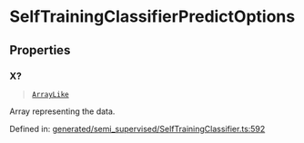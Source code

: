 # SelfTrainingClassifierPredictOptions

## Properties

### X?

> [`ArrayLike`](../types/ArrayLike.md)

Array representing the data.

Defined in:  [generated/semi\_supervised/SelfTrainingClassifier.ts:592](https://github.com/transitive-bullshit/scikit-learn-ts/blob/92ab806/packages/sklearn/src/generated/semi_supervised/SelfTrainingClassifier.ts#L592)
